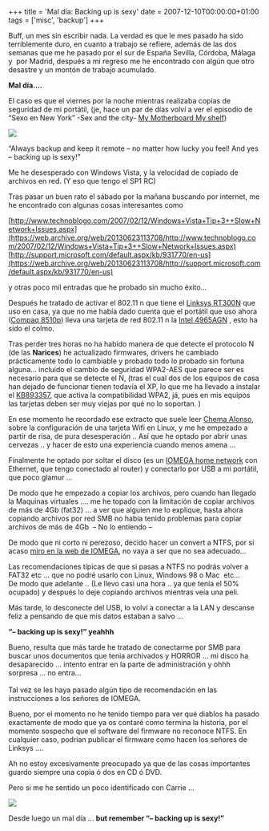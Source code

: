+++
title = 'Mal día: Backing up is sexy'
date = 2007-12-10T00:00:00+01:00
tags = ['misc', 'backup']
+++


Buff, un mes sin escribir nada. La verdad es que le mes pasado ha sido terriblemente duro, en cuanto a trabajo se refiere, además de las dos semanas que me he pasado por el sur de España Sevilla, Córdoba, Málaga y  por Madrid, después a mi regreso me he encontrado con algún que otro desastre y un montón de trabajo acumulado.

**Mal día….**

El caso es que el viernes por la noche mientras realizaba copias de seguridad de mi portátil, (je, hace un par de días volví a ver el episodio de “Sexo en New York” -Sex and the city- [My Motherboard My shelf](https://web.archive.org/web/20130623113708/http://www.hbo.com/city/episode/season4/episode56.shtml))

![](/images/Sharepoint/SexInTheCity56.gif)

“Always backup and keep it remote – no matter how lucky you feel! And yes – backing up is sexy!”

Me he desesperado con Windows Vista, y la velocidad de copiado de archivos en red. (Y eso que tengo el SP1 RC)

Tras pasar un buen rato el sábado por la mañana buscando por internet, me he encontrado con algunas cosas interesantes como

[http://www.technoblogo.com/2007/02/12/Windows+Vista+Tip+3++Slow+Network+Issues.aspx](https://web.archive.org/web/20130623113708/http://www.technoblogo.com/2007/02/12/Windows+Vista+Tip+3++Slow+Network+Issues.aspx)  
[http://support.microsoft.com/default.aspx/kb/931770/en-us](https://web.archive.org/web/20130623113708/http://support.microsoft.com/default.aspx/kb/931770/en-us)

y otras poco mil entradas que he probado sin mucho éxito…

Después he tratado de activar el 802.11 n que tiene el [Linksys RT300N](https://web.archive.org/web/20130623113708/http://www-es.linksys.com/servlet/Satellite?c=L_Product_C2&childpagename=ES%2FLayout&cid=1150491128056&pagename=Linksys%2FCommon%2FVisitorWrapper&lid=2805691630B06) que uso en casa, ya que no me había dado cuenta que el portátil que uso ahora ([Compaq 8510p](https://web.archive.org/web/20130623113708/http://h10010.www1.hp.com/wwpc/es/es/sm/WF05a/21955-283387-283387-283387-12434564-80117287.html)) lleva una tarjeta de red 802.11 n la [Intel 4965AGN](https://web.archive.org/web/20130623113708/http://www.intel.com/network/connectivity/products/wireless/wireless_n/overview.htm) , esto ha sido el colmo.

Tras perder tres horas no ha habido manera de que detecte el protocolo N (de las **Narices**) he actualizado firmwares, drivers he cambiado prácticamente todo lo cambiable y probado todo lo probado sin fortuna alguna… incluido el cambio de seguridad WPA2-AES que parece ser es necesario para que se detecte el N, (tras el cual dos de los equipos de casa han dejado de funcionar tienen todavía el XP, lo que me ha llevado a instalar el [KB893357](https://web.archive.org/web/20130623113708/http://www.microsoft.com/downloads/details.aspx?FamilyID=662bb74d-e7c1-48d6-95ee-1459234f4483&displayLang=es), que activa la compatibilidad WPA2, já, pues en mis equipos las tarjetas deben ser muy viejas por qué no lo soportan. )

En ese momento he recordado ese extracto que suele leer [Chema Alonso](https://web.archive.org/web/20130623113708/http://elladodelmal.blogspot.com/), sobre la configuración de una tarjeta Wifi en Linux, y me he empezado a partir de risa, de pura desesperación .. Así que he optado por abrir unas cervezas .. y hacer de esto una experiencia cuando menos amena …

Finalmente he optado por soltar el disco (es un [IOMEGA home network](https://web.archive.org/web/20130623113708/http://www.iomega-europe.com/item?SID=b5b6bc955340dfea005f59d097e17eabf7f:4715&sku=204133457) con Ethernet, que tengo conectado al router) y conectarlo por USB a mi portátil, que poco glamur …

De modo que he empezado a copiar los archivos, pero cuando han llegado la Maquinas virtuales …. me he topado con la limitación de copiar archivos de más de 4Gb (fat32) … a ver que alguien me lo explique, hasta ahora copiando archivos por red SMB no había tenido problemas para copiar archivos de más de 4Gb  – No lo entiendo –

De modo que ni corto ni perezoso, decido hacer un convert a NTFS, por si acaso [miro en la web de IOMEGA](https://web.archive.org/web/20130623113708/https://iomega-na-en.custhelp.com/cgi-bin/iomega_na_en.cfg/php/enduser/std_adp.php?p_faqid=110&p_sid=RpZTvBPi&p_lva=&p_sp=&p_li=), no vaya a ser que no sea adecuado…

Las recomendaciones típicas de que si pasas a NTFS no podrás volver a FAT32 etc … que no podré usarlo con Linux, Windows 98 o Mac  etc…  
De modo que adelante .. (Le llevo casi una hora .. ya que tenía el 50% ocupado) y después lo deje copiando archivos mientras veía una peli.

Más tarde, lo desconecte del USB, lo volví a conectar a la LAN y descanse feliz a pensando de que mis datos estaban a salvo …

**“– backing up is sexy!” yeahhh**

Bueno, resulta que más tarde he tratado de conectarme por SMB para buscar unos documentos que tenia archivados y HORROR … mi disco ha desaparecido … intento entrar en la parte de administración y ohhh sorpresa … no entra…  
   
Tal vez se les haya pasado algún tipo de recomendación en las instrucciones a los señores de IOMEGA.

Bueno, por el momento no he tenido tiempo para ver qué diablos ha pasado exactamente de modo que ya os contaré como termina la historia, por el momento sospecho que el software del firmware no reconoce NTFS. En cualquier caso, podrian publicar el firmware como hacen los señores de Linksys …. 

Ah no estoy excesivamente preocupado ya que de las cosas importantes guardo siempre una copia ó dos en CD ó DVD.

Pero si me he sentido un poco identificado con Carrie …

![](/images/Sharepoint/MacDeath.gif)

Desde luego un mal día … **but remember “– backing up is sexy!”**